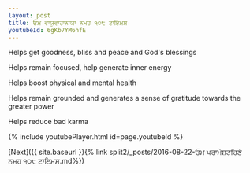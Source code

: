 ```yaml
---
layout: post
title: ਓਮ ਵਾਯੁਵਾਹਾਨਾਯਾ ਨਮਹ ੧੦੮ ਟਾਇਮਸ
youtubeId: 6gKb7YM6hfE
---
```

 
 
Helps get goodness, bliss and peace and God's blessings
 
Helps remain focused, help generate inner energy 
 
Helps boost physical and mental health 
 
Helps remain grounded and generates a sense of gratitude towards the greater power 
 
Helps reduce bad karma
 
 
 
 


{% include youtubePlayer.html id=page.youtubeId %}
 
[Next]({{ site.baseurl }}{% link  split2/_posts/2016-08-22-ਓਮ ਪਰਾਮੇਸ਼ਟਹਿਣੇ ਨਮਹ ੧੦੮ ਟਾਇਮਸ.md%})
 
